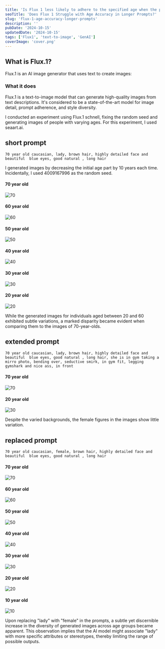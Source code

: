 ```yaml
---
title: 'Is Flux 1 less likely to adhere to the specified age when the prompt is longer?'
seoTitle: 'Does Flux 1 Struggle with Age Accuracy in Longer Prompts?'
slug: 'flux-1-age-accuracy-longer-prompts'
description: ''
pubDate: '2024-10-15'
updatedDate: '2024-10-15'
tags: ['Flux1', 'text-to-image', 'GenAI']
coverImage: 'cover.png'
---
```


## What is Flux.1?
Flux.1 is an AI image generator that uses text to create images: 
### What it does
Flux.1 is a text-to-image model that can generate high-quality images from text descriptions. It's considered to be a state-of-the-art model for image detail, prompt adherence, and style diversity.



I conducted an experiment using Flux.1 schnell, fixing the random seed and generating images of people with varying ages. For this experiment, I used seaart.ai.

## short prompt
```
70 year old caucasian, lady, brown hair, highly detailed face and beautiful  blue eyes, good natural , long hair
```

I generated images by decreasing the initial age part by 10 years each time.
Incidentally, I used 4009167996 as the random seed.

#### 70 year old
![70](./70.png)

#### 60 year old
![60](./60.png)

#### 50 year old
![50](./50.png)

#### 40 year old
![40](./40.png)

#### 30 year old
![30](./30.png)

#### 20 year old
![20](./20.png)

While the generated images for individuals aged between 20 and 60 exhibited subtle variations, a marked disparity became evident when comparing them to the images of 70-year-olds.

## extended prompt
```
70 year old caucasian, lady, brown hair, highly detailed face and beautiful  blue eyes, good natural , long hair, she is in gym taking a mirro photo, bending over, seductive smirk, in gym fit, legging gymshark and nice ass, in front
```

#### 70 year old
![70](./gym_70.png)

#### 20 year old
![30](./gym_30.png)


Despite the varied backgrounds, the female figures in the images show little variation.


## replaced prompt
```
70 year old caucasian, female, brown hair, highly detailed face and beautiful  blue eyes, good natural , long hair
```
#### 70 year old
![70](./70_female.png)

#### 60 year old
![60](./60_female.png)

#### 50 year old
![50](./50_female.png)

#### 40 year old
![40](./40_female.png)

#### 30 year old
![30](./30_female.png)

#### 20 year old
![20](./20_female.png)

#### 10 year old
![10](./10_female.png)


Upon replacing "lady" with "female" in the prompts, a subtle yet discernible increase in the diversity of generated images across age groups became apparent. This observation implies that the AI model might associate "lady" with more specific attributes or stereotypes, thereby limiting the range of possible outputs.

